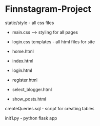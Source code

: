 # Finnstagram-Project

static/style - all css files

  - main.css --> styling for all pages
  - login.css 
templates - all html files for site

  - home.html
  - index.html
  - login.html
  - register.html
  - select_blogger.html
  - show_posts.html
  
 
  
 createQueries.sql - script for creating tables
 
 init1.py - python flask app 
